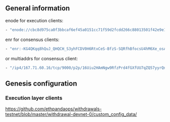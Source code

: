 ## General information
enode for execution clients:
```sh
- "enode://cbc8d975ca0f3bbcaf6ef45a0151cc71f59d2fcdd266c88013501f42e9e18084c69577d090ecb8c3510ebb34809d41cc3a36babffd204d5b98a81be9f0710353@167.71.60.16:30303"
```

enr for consensus clients:
```sh
- "enr:-KG4QKqq8hQuJ_QHQCH_S3yhFCDV0H6RtxCeS-BfzS-SQRfhBfocsU4hM6Xe_osA1kFVxBFG5RUPo-6AM-OPAnsiRxMDhGV0aDKQ7dYNrkAAAEAFAAAAAAAAAIJpZIJ2NIJpcISnRzwQiXNlY3AyNTZrMaEDlRRoUUBc1egcpOl0g8GlIqYoL7-stgrFYJV8BrgAfYaDdGNwgiMog3VkcIIjKA"
```
or multiaddrs for consensus client:
```sh
- "/ip4/167.71.60.16/tcp/9000/p2p/16Uiu2HAmNgw9RfzPrd4fGXfUU7qZQ57yyrQnbM2X3ezW5opABSzR"
```

## Genesis configuration
### Execution layer clients

https://github.com/ethpandaops/withdrawals-testnet/blob/master/withdrawal-devnet-0/custom_config_data/

